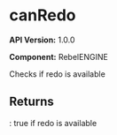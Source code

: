 # canRedo

**API Version:** 1.0.0

**Component:** RebelENGINE

Checks if redo is available

## Returns

: true if redo is available

